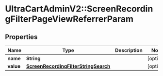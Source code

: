 # UltraCartAdminV2::ScreenRecordingFilterPageViewReferrerParam

## Properties
Name | Type | Description | Notes
------------ | ------------- | ------------- | -------------
**name** | **String** |  | [optional] 
**value** | [**ScreenRecordingFilterStringSearch**](ScreenRecordingFilterStringSearch.md) |  | [optional] 


